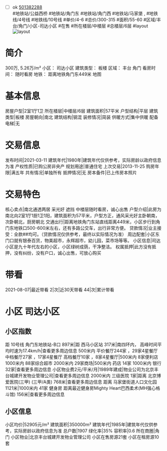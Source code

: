 - [ ] ok [501382288](https://bj.5i5j.com/ershoufang/501382288.html)  
 #地铁站/公益西桥 #地铁站/角门东 #地铁站/角门西 #地铁站/马家堡 ,  #地铁线/4号线 #地铁线/10号线
#单价/4-6 #总价/300-315 #面积/55-60   #区域/丰台/角门/小区-司达小区 #在售 #所在楼层/中楼层 #总楼层/6层 #layout 
![layout](http://image2a.5i5j.com/bdir/layout/fe60bbed564446d1b68f73a43a09e930.JPG_P5.jpg) 
# 简介 
 300万,  5.26万/m² 
小区： 司达小区
建筑类型： 板楼
区域： 丰台 角门
看房时间： 随时看房
地铁： 距离地铁角门东449米 地图
# 基本信息 
 房屋户型|2室1厅1卫
所在楼层|中楼层/6层
建筑面积|57平米
户型结构|平层
建筑类型|板楼
房屋朝向|南北
建筑结构|钢混
装修情况|简装
供暖方式|集中供暖
配备电梯|无
# 交易信息 
 发布时间|2021-03-11
建筑年代|1980年|建筑年代仅供参考，实际房龄以政府信息为准
产权性质|已购公房非央产
规划用途|普通住宅
上次交易|2013-11-25
购房年限|满五年
共有情况|单独所有
抵押情况|无
房本备件|已上传房本照片
# 交易特色 
 核心卖点|南北通透两居 采光好 遮挡 中楼层随时看房，诚心出售
户型介绍|此房为南北向2室1厅1厨1卫1阳，建筑面积为57平米，户型方正，通风采光好主卧朝南，次卧朝北，厨房朝北
交通出行|距离地铁角门东站直线距离449米，小区步行到角门东地铁口500-600米左右，还有多路公交车，出行非常方便。
贷款情况|业主接受：全款##均可。（贷款情况仅供参考，最终以实际情况为准）
周边配套|小区东门口就有银泰百货，物美超市，永辉超市，幼儿园，菜市场等等。
小区信息|司达小区是九十年代左右的小区，小区绿树成荫，干净整洁。
权属抵押|此方没有抵押，没有纠纷，没有户口，诚心出售，可放心购买
# 带看 
 2021-08-07|最近带看	 2|次|近30天带看	 44|次|累计带看
# 小区 司达小区
## 小区指数 
 距 10号线 角门东地铁站-B口 897米|距 西马小区站 317米|南四环内， 高峰时间平均时速为17.4km/h|查看更多周边信息
500米内 平价餐厅244家 ，29家4星餐厅
中档餐厅27家 ，17家4星餐厅
高档餐厅10家 ，8家4星餐厅|500米内 8家便利店
1000米内 88家综合超市
2000米内 29家商场|500米内 药店 14家
1000米内 银行 32家|查看更多周边信息
小区物业费2元/平米/月|1989年建成|物业公司为北京丰台城建开发物业管理公司|查看更多周边信息
2000米内 三级医院 1家|距离 北京博爱医院(三甲) (三甲/A类) 768米|查看更多周边信息
距离 马家堡街道人口文化园 1121米|1000米内 41家 健身房
距离最近健身房Mighty Heart巴西柔术(MH强心格斗馆) 156米|查看更多周边信息
## 小区信息 
 小区均价|52905元/m²
建筑面积|350000m²
建筑年代|1985年|建筑年代仅供参考，实际房龄以政府信息为准
总户数|1907
绿化率|35%
容积率|0.6
所在商圈|角门
小区物业|北京丰台城建开发物业管理公司
小区在售房源21套
小区在租房源10套
